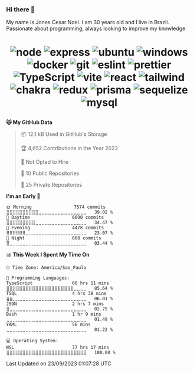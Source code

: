 ### Hi there 👋

My name is Jones Cesar Noel. I am 30 years old and I live in Brazil.
Passionate about programming, always looking to improve my knowledge.


<h1 align="center">
 
 ![node](https://img.shields.io/badge/Node.js-339933?style=for-the-badge&logo=nodedotjs&logoColor=white)
 ![express](https://img.shields.io/badge/Express.js-000000?style=for-the-badge&logo=express&logoColor=white)
 ![ubuntu](https://img.shields.io/badge/Ubuntu-E95420?style=for-the-badge&logo=ubuntu&logoColor=white)
 ![windows](https://img.shields.io/badge/Windows-0078D6?style=for-the-badge&logo=windows&logoColor=white)
 ![docker](https://img.shields.io/badge/Docker-2496ED?style=for-the-badge&logo=docker&logoColor=white)
 ![git](https://img.shields.io/badge/GIT-E44C30?style=for-the-badge&logo=git&logoColor=white)
 ![eslint](https://img.shields.io/badge/eslint-3A33D1?style=for-the-badge&logo=eslint&logoColor=white)
 ![prettier](https://img.shields.io/badge/prettier-1A2C34?style=for-the-badge&logo=prettier&logoColor=F7BA3E)
 ![TypeScript](https://img.shields.io/badge/TypeScript-007ACC?style=for-the-badge&logo=typescript&logoColor=white)
 ![vite](https://img.shields.io/badge/Vite-B73BFE?style=for-the-badge&logo=vite&logoColor=FFD62E)
 ![react](https://img.shields.io/badge/React-20232A?style=for-the-badge&logo=react&logoColor=61DAFB)
 ![tailwind](https://img.shields.io/badge/Tailwind_CSS-38B2AC?style=for-the-badge&logo=tailwind-css&logoColor=white)
 ![chakra](https://img.shields.io/badge/Chakra--UI-319795?style=for-the-badge&logo=chakra-ui&logoColor=white)
 ![redux](https://img.shields.io/badge/Redux-593D88?style=for-the-badge&logo=redux&logoColor=white)
 ![prisma](https://img.shields.io/badge/Prisma-3982CE?style=for-the-badge&logo=Prisma&logoColor=white)
 ![sequelize](https://img.shields.io/badge/Sequelize-52B0E7?style=for-the-badge&logo=Sequelize&logoColor=white)
 ![mysql](https://img.shields.io/badge/MySQL-005C84?style=for-the-badge&logo=mysql&logoColor=white)
 
</h1>


<!--START_SECTION:waka-->
**🐱 My GitHub Data** 

> 📦 12.1 kB Used in GitHub's Storage 
 > 
> 🏆 4,652 Contributions in the Year 2023
 > 
> 🚫 Not Opted to Hire
 > 
> 📜 10 Public Repositories 
 > 
> 🔑 25 Private Repositories 
 > 
**I'm an Early 🐤** 

```text
🌞 Morning                7574 commits        ⣿⣿⣿⣿⣿⣿⣿⣿⣿⣿⣀⣀⣀⣀⣀⣀⣀⣀⣀⣀⣀⣀⣀⣀⣀   39.02 % 
🌆 Daytime                6690 commits        ⣿⣿⣿⣿⣿⣿⣿⣿⣿⣀⣀⣀⣀⣀⣀⣀⣀⣀⣀⣀⣀⣀⣀⣀⣀   34.47 % 
🌃 Evening                4478 commits        ⣿⣿⣿⣿⣿⣿⣀⣀⣀⣀⣀⣀⣀⣀⣀⣀⣀⣀⣀⣀⣀⣀⣀⣀⣀   23.07 % 
🌙 Night                  668 commits         ⣿⣀⣀⣀⣀⣀⣀⣀⣀⣀⣀⣀⣀⣀⣀⣀⣀⣀⣀⣀⣀⣀⣀⣀⣀   03.44 % 
```


📊 **This Week I Spent My Time On** 

```text
🕑︎ Time Zone: America/Sao_Paulo

💬 Programming Languages: 
TypeScript               66 hrs 11 mins      ⣿⣿⣿⣿⣿⣿⣿⣿⣿⣿⣿⣿⣿⣿⣿⣿⣿⣿⣿⣿⣿⣀⣀⣀⣀   85.64 % 
TSQL                     4 hrs 38 mins       ⣿⣿⣀⣀⣀⣀⣀⣀⣀⣀⣀⣀⣀⣀⣀⣀⣀⣀⣀⣀⣀⣀⣀⣀⣀   06.01 % 
JSON                     2 hrs 7 mins        ⣿⣀⣀⣀⣀⣀⣀⣀⣀⣀⣀⣀⣀⣀⣀⣀⣀⣀⣀⣀⣀⣀⣀⣀⣀   02.75 % 
Bash                     1 hr 9 mins         ⣀⣀⣀⣀⣀⣀⣀⣀⣀⣀⣀⣀⣀⣀⣀⣀⣀⣀⣀⣀⣀⣀⣀⣀⣀   01.49 % 
YAML                     56 mins             ⣀⣀⣀⣀⣀⣀⣀⣀⣀⣀⣀⣀⣀⣀⣀⣀⣀⣀⣀⣀⣀⣀⣀⣀⣀   01.22 % 

💻 Operating System: 
WSL                      77 hrs 17 mins      ⣿⣿⣿⣿⣿⣿⣿⣿⣿⣿⣿⣿⣿⣿⣿⣿⣿⣿⣿⣿⣿⣿⣿⣿⣿   100.00 % 
```


 Last Updated on 23/09/2023 01:07:28 UTC
<!--END_SECTION:waka-->
